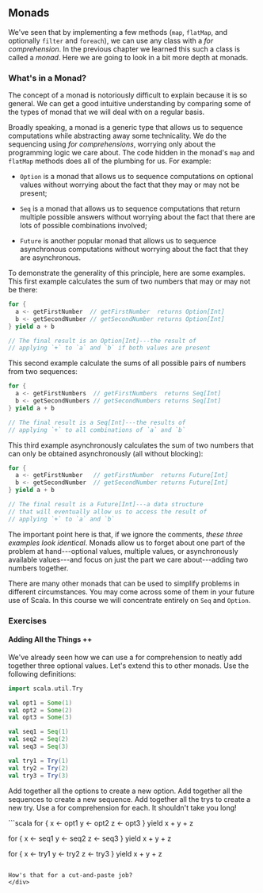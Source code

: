 ## Monads

We've seen that by implementing a few methods (`map`, `flatMap`, and optionally `filter` and `foreach`), we can use any class with a *for comprehension*. In the previous chapter we learned this such a class is called a *monad*. Here we are going to look in a bit more depth at monads.

### What's in a Monad?

The concept of a monad is notoriously difficult to explain because it is so general. We can get a good intuitive understanding by comparing some of the types of monad that we will deal with on a regular basis.

Broadly speaking, a monad is a generic type that allows us to sequence computations while abstracting away some technicality. We do the sequencing using *for comprehensions*, worrying only about the programming logic we care about. The code hidden in the monad's `map` and `flatMap` methods does all of the plumbing for us. For example:

 - `Option` is a monad that allows us to sequence computations on optional values without worrying about the fact that they may or may not be present;

 - `Seq` is a monad that allows us to sequence computations that return multiple possible answers without worrying about the fact that there are lots of possible combinations involved;

 - `Future` is another popular monad that allows us to sequence asynchronous computations without worrying about the fact that they are asynchronous.

To demonstrate the generality of this principle, here are some examples. This first example calculates the sum of two numbers that may or may not be there:

```scala
for {
  a <- getFirstNumber  // getFirstNumber  returns Option[Int]
  b <- getSecondNumber // getSecondNumber returns Option[Int]
} yield a + b

// The final result is an Option[Int]---the result of
// applying `+` to `a` and `b` if both values are present
```

This second example calculate the sums of all possible pairs of numbers from two sequences:

```scala
for {
  a <- getFirstNumbers  // getFirstNumbers  returns Seq[Int]
  b <- getSecondNumbers // getSecondNumbers returns Seq[Int]
} yield a + b

// The final result is a Seq[Int]---the results of
// applying `+` to all combinations of `a` and `b`
```

This third example asynchronously calculates the sum of two numbers that can only be obtained asynchronously (all without blocking):

```scala
for {
  a <- getFirstNumber   // getFirstNumber  returns Future[Int]
  b <- getSecondNumber  // getSecondNumber returns Future[Int]
} yield a + b

// The final result is a Future[Int]---a data structure
// that will eventually allow us to access the result of
// applying `+` to `a` and `b`
```

The important point here is that, if we ignore the comments, *these three examples look identical*. Monads allow us to forget about one part of the problem at hand---optional values, multiple values, or asynchronously available values---and focus on just the part we care about---adding two numbers together.

There are many other monads that can be used to simplify problems in different circumstances. You may come across some of them in your future use of Scala. In this course we will concentrate entirely on `Seq` and `Option`.

### Exercises

#### Adding All the Things ++

We've already seen how we can use a for comprehension to neatly add together three optional values. Let's extend this to other monads. Use the following definitions:

```scala
import scala.util.Try

val opt1 = Some(1)
val opt2 = Some(2)
val opt3 = Some(3)

val seq1 = Seq(1)
val seq2 = Seq(2)
val seq3 = Seq(3)

val try1 = Try(1)
val try2 = Try(2)
val try3 = Try(3)
```

Add together all the options to create a new option. Add together all the sequences to create a new sequence. Add together all the trys to create a new try. Use a for comprehension for each. It shouldn't take you long!

<div class="solution">
```scala
for {
 x <- opt1
 y <- opt2
 z <- opt3
} yield x + y + z

for {
 x <- seq1
 y <- seq2
 z <- seq3
} yield x + y + z

for {
 x <- try1
 y <- try2
 z <- try3
} yield x + y + z
```

How's that for a cut-and-paste job?
</div>
